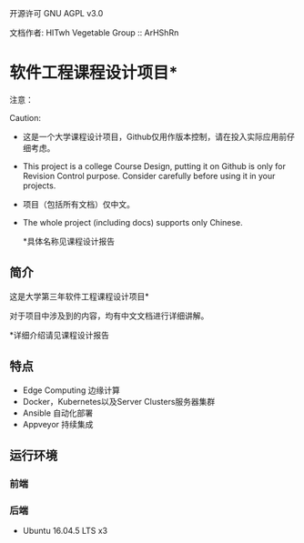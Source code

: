 开源许可 GNU AGPL v3.0

文档作者: HITwh Vegetable Group :: ArHShRn

# 软件工程课程设计项目*

注意：

Caution:

- 这是一个大学课程设计项目，Github仅用作版本控制，请在投入实际应用前仔细考虑。

- This project is a college Course Design, putting it on Github is only for Revision Control purpose. Consider carefully before using it in your projects.

- 项目（包括所有文档）仅中文。

- The whole project (including docs) supports only Chinese.

  

  *具体名称见课程设计报告

## 简介

这是大学第三年软件工程课程设计项目*

对于项目中涉及到的内容，均有中文文档进行详细讲解。

*详细介绍请见课程设计报告

## 特点

- Edge Computing 边缘计算
- Docker，Kubernetes以及Server Clusters服务器集群
- Ansible 自动化部署
- Appveyor 持续集成

## 运行环境

### 前端

### 后端

- Ubuntu 16.04.5 LTS x3